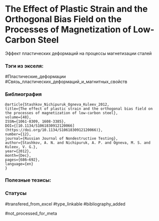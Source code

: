 # The Effect of Plastic Strain and the Orthogonal Bias Field on the Processes of Magnetization of Low-Carbon Steel

Эффект пластических деформаций на процессы магнетизации сталей

### Тэги из экселя:
#Пластические_деформации
#Связь_пластических_деформаций_и_магнитных_свойств 

### Библиография
```
@article{Stashkov_Nichipuruk_Ogneva_Kuleev_2012,
title={The effect of plastic strain and the orthogonal bias field on the processes of magnetization of low-carbon steel},
volume={48},
ISSN={1061-8309, 1608-3385},
DOI={[10.1134/S1061830912120066](https://doi.org/10.1134/S1061830912120066)},
number={12},
journal={Russian Journal of Nondestructive Testing},
author={Stashkov, A. N. and Nichipuruk, A. P. and Ogneva, M. S. and Kuleev, V. G.},
year={2012},
month={Dec},
pages={686–692},
language={en}
}
```

### Полезные тезисы:

### Статусы
#transfered_from_excel 
#type_linkable 
#bibliography_added

#not_processed_for_meta
